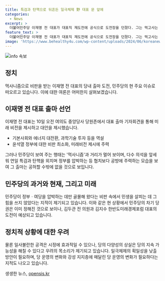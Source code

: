 ```yaml
---
title: 특검과 탄핵으로 뒤흔든 일극체제 野 대표 문 앞에
categories:
  - News
excerpt: >
  더불어민주당 이재명 전 대표가 대표직 재도전에 공식으로 도전장을 던졌다. 그는 먹고사는 문제만큼 중요한 것은 없다며 먹사니즘을 강조하며 정책 대안을 제시했지만, 먹사니즘에 비해 민주당의 행태는 거리가 멀어 보였다. 이에 대한 비판이 제기되고 있으며, 다양성의 상실이 당의 지속 가능성을 해칠 우려도 있다. 이에 대한 깊은 고민이 필요하며, 일극체제의 획일성을 낮추는 방안과 당 운영의 변화가 요구되고 있다.
feature_text: >
  더불어민주당 이재명 전 대표가 대표직 재도전에 공식으로 도전장을 던졌다. 그는 먹고사는 문제만큼 중요한 것은 없다며 먹사니즘을 강조하며 정책 대안을 제시했지만, 먹사니즘에 비해 민주당의 행태는 거리가 멀어 보였다. 이에 대한 비판이 제기되고 있으며, 다양성의 상실이 당의 지속 가능성을 해칠 우려도 있다. 이에 대한 깊은 고민이 필요하며, 일극체제의 획일성을 낮추는 방안과 당 운영의 변화가 요구되고 있다.
image: 'https://www.behealthy4u.com/wp-content/uploads/2024/06/koreanews.jpg'
---
```


<p><img src="https://www.behealthy4u.com/wp-content/uploads/2024/06/koreanews.jpg" alt="info 속보" /></p>

<h2 data-ke-size="size26">정치</h2>

<p data-ke-size="size16">먹사니즘으로 비판을 받는 이재명 전 대표의 당내 출마 도전, 민주당의 현 주요 이슈로 떠오르고 있습니다. 이에 대한 여론은 어떠한지 살펴보겠습니다.</p>

<h2 data-ke-size="size26">이재명 전 대표 출마 선언</h2>

<p data-ke-size="size16">이재명 전 대표는 10일 오전 여의도 중앙당사 당원존에서 대표 출마 기자회견을 통해 미래 비전을 제시하고 대안을 제시했습니다.</p>

<ul>
<li>기본사회와 에너지 대전환, 과학기술 투자 등을 역설</li>
<li>윤석열 정부에 대한 비판 최소화, 미래비전 제시에 주력</li>
</ul>

<p data-ke-size="size16">그러나 민주당이 보여 주는 행태는 '먹사니즘'과 거리가 멀어 보이며, 다수 의석을 앞세워 연일 특검과 탄핵을 외치며 정부를 압박하는 등 협치보다 공방에 주력하는 모습을 보여 그 출마는 공허할 수밖에 없을 것으로 보입니다.</p>

<h2 data-ke-size="size26">민주당의 과거와 현재, 그리고 미래</h2>

<p data-ke-size="size16">민주당이 정부ㆍ여당을 압박하는 데만 골몰해 왔다는 비판 속에서 민생을 살피는 데 그 힘을 쓰지 않았다는 지적이 제기되고 있습니다. 이와 같은 현 상황에서 민주당의 차기 당권은 이미 정해진 것으로 보이나, 김두관 전 의원과 김지수 한반도미래경제포럼 대표의 도전이 예상되고 있습니다.</p>

<h2 data-ke-size="size26">정치적 상황에 대한 우려</h2>

<p data-ke-size="size16">물론 일사불란한 공격은 시정에 효과적일 수 있으나, 당의 다양성의 상실은 당의 지속 가능성을 해칠 수 있다고 우려의 목소리가 제기되고 있습니다. 일극체제의 획일성을 낮출 방안이 필요하며, 당 운영의 변화와 강성 지지층에 매달린 당 운영의 변화가 필요하다는 지적도 나오고 있습니다.</p>
생생한 뉴스, <a href="https://opensis.kr" rel="dofollow">opensis.kr</a>



